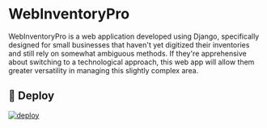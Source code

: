
# WebInventoryPro

WebInventoryPro is a web application developed using Django, specifically designed for small businesses that haven't yet digitized their inventories and still rely on somewhat ambiguous methods. If they're apprehensive about switching to a technological approach, this web app will allow them greater versatility in managing this slightly complex area.


## 🔗 Deploy
[![deploy](https://img.shields.io/badge/Deploy-%230082CE.svg?logo=google-chrome&logoColor=white)](https://webinvetorypro.pythonanywhere.com/)


